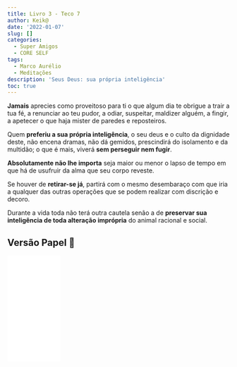 ```yaml
---
title: Livro 3 - Teco 7
author: Keik@
date: '2022-01-07'
slug: []
categories:
  - Super Amigos
  - CORE SELF
tags:
  - Marco Aurélio
  - Meditações
description: 'Seus Deus: sua própria inteligência'
toc: true
---
```


**Jamais** aprecies como proveitoso para ti o que algum dia te obrigue a trair a tua fé, a renunciar ao teu pudor, a odiar, suspeitar, maldizer alguém, a fingir, a apetecer o que haja mister de paredes e reposteiros. 

Quem **preferiu a sua própria inteligência**, o seu deus e o culto da dignidade deste, não encena dramas, não dá gemidos, prescindirá do isolamento e da multidão; o que é mais, viverá **sem perseguir nem fugir**. 

**Absolutamente não lhe importa** seja maior ou menor o lapso de tempo em que há de usufruir da alma que seu corpo reveste. 

Se houver de **retirar-se já**, partirá com o mesmo desembaraço com que iria a qualquer das outras operações que se podem realizar com discrição e decoro. 

Durante a vida toda não terá outra cautela senão a de **preservar sua inteligência de toda alteração imprópria** do animal racional e social.

## Versão Papel :book:
<iframe style="width:120px;height:240px;" marginwidth="0" marginheight="0" scrolling="no" frameborder="0" src="//ws-na.amazon-adsystem.com/widgets/q?ServiceVersion=20070822&OneJS=1&Operation=GetAdHtml&MarketPlace=BR&source=ss&ref=as_ss_li_til&ad_type=product_link&tracking_id=mundodekeika-20&language=pt_BR&marketplace=amazon&region=BR&placement=B092FVY4BB&asins=B092FVY4BB&linkId=37c5ec14221f61f811029aa88b520891&show_border=true&link_opens_in_new_window=true"></iframe>